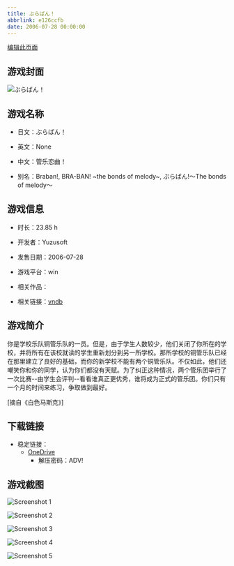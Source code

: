 ```yaml
---
title: ぶらばん！
abbrlink: e126ccfb
date: 2006-07-28 00:00:00
---
```

[编辑此页面](https://github.com/ACG-3/ADV3-source/blob/main/source/_posts/games/%E3%81%B6%E3%82%89%E3%81%B0%E3%82%93%EF%BC%81.md)

## 游戏封面

![ぶらばん！](https://pan.timero.xyz/onedrive/img_lib_001/%E3%81%B6%E3%82%89%E3%81%B0%E3%82%93%EF%BC%81_cover.avif)


## 游戏名称

- 日文：ぶらばん！
- 英文：None
- 中文：管乐恋曲！

- 别名：Braban!, BRA-BAN! ~the bonds of melody~, ぶらばん!～The bonds of melody～


## 游戏信息

- 时长：23.85 h
- 开发者：Yuzusoft
- 发售日期：2006-07-28
- 游戏平台：win
- 相关作品：

- 相关链接：[vndb](https://vndb.org/v532)


## 游戏简介

你是学校乐队铜管乐队的一员。但是，由于学生人数较少，他们关闭了你所在的学校，并将所有在该校就读的学生重新划分到另一所学校。那所学校的铜管乐队已经在那里建立了良好的基础，而你的新学校不能有两个铜管乐队。不仅如此，他们还嘲笑你和你的同学，认为你们都没有天赋。为了纠正这种情况，两个管乐团举行了一次比赛--由学生会评判--看看谁真正更优秀，谁将成为正式的管乐团。你们只有一个月的时间来练习，争取做到最好。

[摘自《白色马斯克》]


## 下载链接

- 稳定链接：
    - [OneDrive](https://pan.timero.xyz/onedrive/adv_lib_001/%E3%81%B6%E3%82%89%E3%81%B0%E3%82%93%EF%BC%81)
        - 解压密码：ADV!



## 游戏截图


![Screenshot 1](https://pan.timero.xyz/onedrive/img_lib_001/%E3%81%B6%E3%82%89%E3%81%B0%E3%82%93%EF%BC%81_Screenshot_1.avif)

![Screenshot 2](https://pan.timero.xyz/onedrive/img_lib_001/%E3%81%B6%E3%82%89%E3%81%B0%E3%82%93%EF%BC%81_Screenshot_2.avif)

![Screenshot 3](https://pan.timero.xyz/onedrive/img_lib_001/%E3%81%B6%E3%82%89%E3%81%B0%E3%82%93%EF%BC%81_Screenshot_3.avif)

![Screenshot 4](https://pan.timero.xyz/onedrive/img_lib_001/%E3%81%B6%E3%82%89%E3%81%B0%E3%82%93%EF%BC%81_Screenshot_4.avif)

![Screenshot 5](https://pan.timero.xyz/onedrive/img_lib_001/%E3%81%B6%E3%82%89%E3%81%B0%E3%82%93%EF%BC%81_Screenshot_5.avif)

